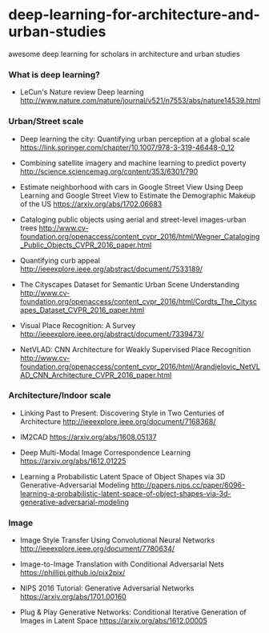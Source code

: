 # deep-learning-for-architecture-and-urban-studies
awesome deep learning for scholars in architecture and urban studies


### What is deep learning?
- LeCun's Nature review
Deep learning
http://www.nature.com/nature/journal/v521/n7553/abs/nature14539.html



### Urban/Street scale

- Deep learning the city: Quantifying urban perception at a global scale
https://link.springer.com/chapter/10.1007/978-3-319-46448-0_12

- Combining satellite imagery and machine learning to predict poverty
http://science.sciencemag.org/content/353/6301/790

- Estimate neighborhood with cars in Google Street View 
Using Deep Learning and Google Street View to Estimate the Demographic Makeup of the US
https://arxiv.org/abs/1702.06683

- Cataloging public objects using aerial and street-level images-urban trees
http://www.cv-foundation.org/openaccess/content_cvpr_2016/html/Wegner_Cataloging_Public_Objects_CVPR_2016_paper.html

- Quantifying curb appeal
http://ieeexplore.ieee.org/abstract/document/7533189/

- The Cityscapes Dataset for Semantic Urban Scene Understanding
http://www.cv-foundation.org/openaccess/content_cvpr_2016/html/Cordts_The_Cityscapes_Dataset_CVPR_2016_paper.html

- Visual Place Recognition: A Survey
http://ieeexplore.ieee.org/abstract/document/7339473/

- NetVLAD: CNN Architecture for Weakly Supervised Place Recognition
http://www.cv-foundation.org/openaccess/content_cvpr_2016/html/Arandjelovic_NetVLAD_CNN_Architecture_CVPR_2016_paper.html



### Architecture/Indoor scale

- Linking Past to Present: Discovering Style in Two Centuries of Architecture
http://ieeexplore.ieee.org/document/7168368/

- IM2CAD
https://arxiv.org/abs/1608.05137

- Deep Multi-Modal Image Correspondence Learning
https://arxiv.org/abs/1612.01225

- Learning a Probabilistic Latent Space of Object Shapes via 3D Generative-Adversarial Modeling
http://papers.nips.cc/paper/6096-learning-a-probabilistic-latent-space-of-object-shapes-via-3d-generative-adversarial-modeling


### Image

- Image Style Transfer Using Convolutional Neural Networks
http://ieeexplore.ieee.org/document/7780634/

- Image-to-Image Translation with Conditional Adversarial Nets
https://phillipi.github.io/pix2pix/

- NIPS 2016 Tutorial: Generative Adversarial Networks
https://arxiv.org/abs/1701.00160

- Plug & Play Generative Networks: Conditional Iterative Generation of Images in Latent Space
https://arxiv.org/abs/1612.00005
